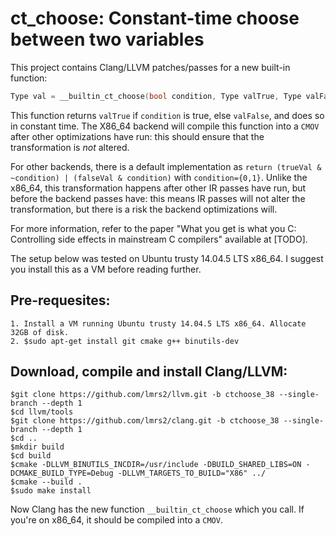 ct_choose: Constant-time choose between two variables
=======================================================
This project contains Clang/LLVM patches/passes for a new built-in function:
```c
Type val = __builtin_ct_choose(bool condition, Type valTrue, Type valFalse);
```

This function returns `valTrue` if `condition` is true, else `valFalse`, and does so in constant time.
The X86_64 backend will compile this function into a `CMOV` after other optimizations have run: this should ensure that 
the transformation is *not* altered. 

For other backends, there is a default 
implementation as `return (trueVal & ~condition) | (falseVal & condition)` with `condition={0,1}`.
Unlike the x86_64, this transformation happens after other IR passes have run, but before the backend passes have: this means IR 
passes will not alter the transformation, but there is a risk the backend optimizations will.

For more information, refer to the paper "What you get is what you C: Controlling side effects in mainstream C compilers" 
available at [TODO].
 
The setup below was tested on Ubuntu trusty 14.04.5 LTS x86_64. I suggest you install this as a VM before reading further.

Pre-requesites:
---------------
	1. Install a VM running Ubuntu trusty 14.04.5 LTS x86_64. Allocate 32GB of disk.
	2. $sudo apt-get install git cmake g++ binutils-dev

Download, compile and install Clang/LLVM:
-----------------------------------------
	$git clone https://github.com/lmrs2/llvm.git -b ctchoose_38 --single-branch --depth 1 
	$cd llvm/tools
	$git clone https://github.com/lmrs2/clang.git -b ctchoose_38 --single-branch --depth 1 
	$cd ..
	$mkdir build
	$cd build
	$cmake -DLLVM_BINUTILS_INCDIR=/usr/include -DBUILD_SHARED_LIBS=ON -DCMAKE_BUILD_TYPE=Debug -DLLVM_TARGETS_TO_BUILD="X86" ../
	$cmake --build .
	$sudo make install

Now Clang has the new function `__builtin_ct_choose` which you call. If you're on x86_64, it should be compiled into a `CMOV`.
